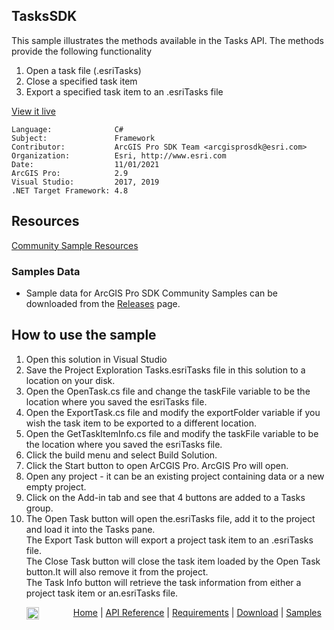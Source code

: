 ## TasksSDK

<!-- TODO: Write a brief abstract explaining this sample -->
This sample illustrates the methods available in the Tasks API.  The methods provide the following functionality  
  
1. Open a task file (.esriTasks)  
1. Close a specified task item  
1. Export a specified task item to an .esriTasks file  
  


<a href="http://pro.arcgis.com/en/pro-app/sdk/" target="_blank">View it live</a>

<!-- TODO: Fill this section below with metadata about this sample-->
```
Language:              C#
Subject:               Framework
Contributor:           ArcGIS Pro SDK Team <arcgisprosdk@esri.com>
Organization:          Esri, http://www.esri.com
Date:                  11/01/2021
ArcGIS Pro:            2.9
Visual Studio:         2017, 2019
.NET Target Framework: 4.8
```

## Resources

[Community Sample Resources](https://github.com/Esri/arcgis-pro-sdk-community-samples#resources)

### Samples Data

* Sample data for ArcGIS Pro SDK Community Samples can be downloaded from the [Releases](https://github.com/Esri/arcgis-pro-sdk-community-samples/releases) page.  

## How to use the sample
<!-- TODO: Explain how this sample can be used. To use images in this section, create the image file in your sample project's screenshots folder. Use relative url to link to this image using this syntax: ![My sample Image](FacePage/SampleImage.png) -->
1. Open this solution in Visual Studio  
1. Save the Project Exploration Tasks.esriTasks file in this solution to a location on your disk.  
1. Open the OpenTask.cs file and change the taskFile variable to be the location where you saved the esriTasks file.  
1. Open the ExportTask.cs file and modify the exportFolder variable if you wish the task item to be exported to a different location.    
1. Open the GetTaskItemInfo.cs file and modify the taskFile variable to be the location where you saved the esriTasks file.  
1. Click the build menu and select Build Solution.    
1. Click the Start button to open ArCGIS Pro.  ArcGIS Pro will open.    
1. Open any project - it can be an existing project containing data or a new empty project.  
1. Click on the Add-in tab and see that 4 buttons are added to a Tasks group.  
1. The Open Task button will open the.esriTasks file, add it to the project and load it into the Tasks pane.     
The Export Task button will export a project task item to an .esriTasks file.    
The Close Task button will close the task item loaded by the Open Task button.It will also remove it from the project.      
The Task Info button will retrieve the task information from either a project task item or an.esriTasks file.  
  


<!-- End -->

&nbsp;&nbsp;&nbsp;&nbsp;&nbsp;&nbsp;<img src="https://esri.github.io/arcgis-pro-sdk/images/ArcGISPro.png"  alt="ArcGIS Pro SDK for Microsoft .NET Framework" height = "20" width = "20" align="top"  >
&nbsp;&nbsp;&nbsp;&nbsp;&nbsp;&nbsp;&nbsp;&nbsp;&nbsp;&nbsp;&nbsp;&nbsp;
[Home](https://github.com/Esri/arcgis-pro-sdk/wiki) | <a href="https://pro.arcgis.com/en/pro-app/latest/sdk/api-reference" target="_blank">API Reference</a> | [Requirements](https://github.com/Esri/arcgis-pro-sdk/wiki#requirements) | [Download](https://github.com/Esri/arcgis-pro-sdk/wiki#installing-arcgis-pro-sdk-for-net) | <a href="https://github.com/esri/arcgis-pro-sdk-community-samples" target="_blank">Samples</a>
